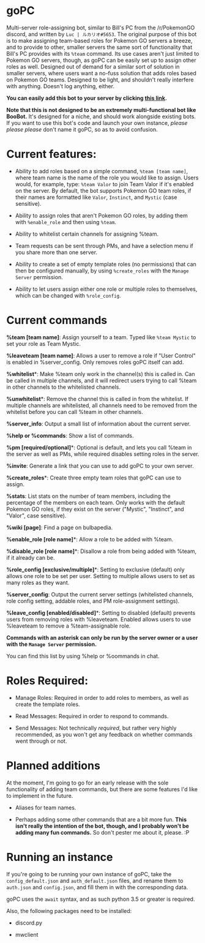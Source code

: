# goPC
Multi-server role-assigning bot, similar to Bill's PC from the /r/PokemonGO discord, and written by `Luc | ルカリオ#5653`.
The original purpose of this bot is to make assigning team-based roles for Pokemon GO servers a breeze, and to provide to other, smaller servers the same sort of functionality that Bill's PC provides with its `%team` command. Its use cases aren't just limited to Pokemon GO servers, though, as goPC can be easily set up to assign other roles as well.
Designed out of demand for a similar sort of solution in smaller servers, where users want a no-fuss solution that adds roles based on Pokemon GO teams. Designed to be light, and shouldn't really interfere with anything. Doesn't log anything, either.

**You can easily add this bot to your server by clicking [this link](https://discordapp.com/oauth2/authorize?client_id=202615577041305600&scope=bot&permissions=268438528).**

__Note that this is **not** designed to be an extremely multi-functional bot like BooBot.__ It's designed for a niche, and should work alongside existing bots.
If you want to use this bot's code and launch your own instance, *please please please* don't name it goPC, so as to avoid confusion.

# Current features:

* Ability to add roles based on a simple command, `%team [team name]`, where team name is the name of the role you would like to assign.
Users would, for example, type:
`%team Valor`
to join Team Valor if it's enabled on the server. By default, the bot supports Pokemon GO team roles, if their names are formatted like `Valor`, `Instinct`, and `Mystic` (case sensitive).

* Ability to assign roles that aren't Pokemon GO roles, by adding them with `%enable_role` and then using `%team`.

* Ability to whitelist certain channels for assigning %team.

* Team requests can be sent through PMs, and have a selection menu if you share more than one server.

* Ability to create a set of empty template roles (no permissions) that can then be configured manually, by using `%create_roles` with the `Manage Server` permission.

* Ability to let users assign either one role or multiple roles to themselves, which can be changed with `%role_config`.

# Current commands

__%team [team name]__: Assign yourself to a team. Typed like `%team Mystic` to set your role as Team Mystic.

__%leaveteam [team name]__: Allows a user to remove a role if "User Control" is enabled in %server_config. Only removes roles goPC itself can add.

__%whitelist__\*: Make %team only work in the channel(s) this is called in. Can be called in multiple channels, and it will redirect users trying to call %team in other channels to the whitelisted channels.

__%unwhitelist__\*: Remove the channel this is called in from the whitelist. If multiple channels are whitelisted, all channels need to be removed from the whitelist before you can call %team in other channels.

__%server\_info__: Output a small list of information about the current server.

__%help or %commands__: Show a list of commands.

__%pm [required/optional]__\*: Optional is default, and lets you call %team in the server as well as PMs, while required disables setting roles in the server.

__%invite__: Generate a link that you can use to add goPC to your own server.

__%create_roles__\*: Create three empty team roles that goPC can use to assign.

__%stats__: List stats on the number of team members, including the percentage of the members on each team. Only works with the default Pokemon GO roles, if they exist on the server ("Mystic", "Instinct", and "Valor", case sensitive).

__%wiki [page]__: Find a page on bulbapedia.

__%enable\_role [role name]__\*: Allow a role to be added with %team.

__%disable\_role [role name]__\*: Disallow a role from being added with %team, if it already can be.

__%role\_config [exclusive/multiple]__\*: Setting to exclusive (default) only allows one role to be set per user. Setting to multiple allows users to set as many roles as they want.

__%server\_config__: Output the current server settings (whitelisted channels, role config setting, addable roles, and PM role-assignment settings).

__%leave\_config [enabled/disabled]__\*: Setting to disabled (default) prevents users from removing roles with %leaveteam. Enabled allows users to use %leaveteam to remove a %team-assignable role.

**Commands with an asterisk can only be run by the server owner or a user with the `Manage Server` permission.**

You can find this list by using %help or %oommands in chat.

# Roles Required:

* Manage Roles: Required in order to add roles to members, as well as create the template roles.

* Read Messages: Required in order to respond to commands.

* Send Messages: Not technically *required*, but rather very highly recommended, as you won't get any feedback on whether commands went through or not.


# Planned additions

At the moment, I'm going to go for an early release with the sole functionality of adding team commands, but there are some features I'd like to implement in the future.

* Aliases for team names.

* Perhaps adding some other commands that are a bit more fun. __This isn't really the intention of the bot, though, and I probably won't be adding many fun commands.__ So don't pester me about it, please. :P

# Running an instance

If you're going to be running your own instance of goPC, take the `config_default.json` and `auth_default.json` files, and rename them to `auth.json` and `config.json`, and fill them in with the corresponding data.

goPC uses the `await` syntax, and as such python 3.5 or greater is required.

Also, the following packages need to be installed:

* discord.py

* mwclient